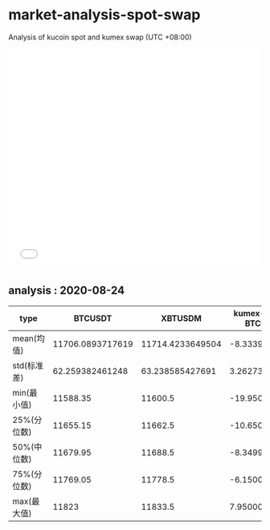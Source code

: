 # market-analysis-spot-swap
Analysis of kucoin spot and kumex swap (UTC +08:00)

<iframe width="100%" height="440" src="./data.html" frameborder="no" border="0" scrolling="no"></iframe>

## analysis : 2020-08-24

type | BTCUSDT | XBTUSDM | kumex-XBTUSDM-BTCUSDT_arb
---|---|---|---
mean(均值) | 11706.0893717619 | 11714.4233649504 | -8.33399318706443
std(标准差) | 62.259382461248 | 63.238585427691 | 3.26273044246715
min(最小值) | 11588.35 | 11600.5 | -19.9500000000007
25%(分位数) | 11655.15 | 11662.5 | -10.6500000000015
50%(中位数) | 11679.95 | 11688.5 | -8.34999999999854
75%(分位数) | 11769.05 | 11778.5 | -6.15000000000146
max(最大值) | 11823 | 11833.5 | 7.95000000000073
